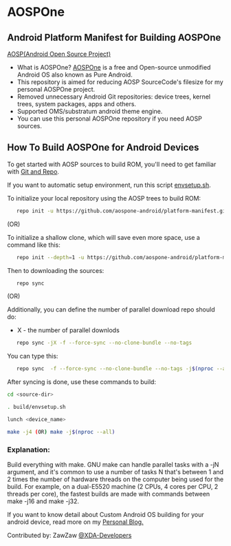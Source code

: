 # AOSPOne
## Android Platform Manifest for Building AOSPOne

[AOSP(Android Open Source Project)](https://source.android.com/setup/start/faqs#what-is-the-android-open-source-project)

- What is AOSPOne? [AOSPOne](https://android.googlesource.com) is a free and Open-source unmodified Android OS also known as Pure Android.
- This repository is aimed for reducing AOSP SourceCode's filesize for my personal AOSPOne project.
- Removed unnecessary Android Git repositories: device trees, kernel trees, system packages, apps and others.
- Supported OMS/substratum android theme engine.
- You can use this personal AOSPOne repository if you need AOSP sources.


## How To Build AOSPOne for Android Devices
To get started with AOSP sources to build ROM, you'll need to get
familiar with [Git and Repo](https://source.android.com/setup/develop/repo).

If you want to automatic setup environment, run this script [envsetup.sh](https://github.com/aospone-android/platform-manifest/blob/android-8.0.0/envsetup/envsetup.sh).

To initialize your local repository using the AOSP trees to build ROM:
```bash
   repo init -u https://github.com/aospone-android/platform-manifest.git -b android-8.0.0
```

(OR)

To initialize a shallow clone, which will save even more space, use a command like this:
```bash
   repo init --depth=1 -u https://github.com/aospone-android/platform-manifest.git -b android-8.0.0
```

Then to downloading the sources:
```bash
   repo sync
```

 (OR)

Additionally, you can define the number of parallel download repo should do:
- X - the number of parallel downlods
```bash
   repo sync -jX -f --force-sync --no-clone-bundle --no-tags
```
You can type this:
```bash
   repo sync  -f --force-sync --no-clone-bundle --no-tags -j$(nproc --all)
```

After syncing is done, use these commands to build:
```bash
cd <source-dir>

. build/envsetup.sh

lunch <device_name>

make -j4 (OR) make -j$(nproc --all)
```   
   
### Explanation:
Build everything with make. GNU make can handle parallel tasks with a -jN argument, and it's common to use a number of tasks N that's between 1 and 2 times the number of hardware threads on the computer being used for the build. For example, on a dual-E5520 machine (2 CPUs, 4 cores per CPU, 2 threads per core), the fastest builds are made with commands between make -j16 and make -j32.

If you want to know detail about Custom Android OS building for your android device, read more on my [Personal Blog.](https://medium.com/zawzaww/how-to-build-custom-android-os-for-android-devices-cf4bba4bb3a5)

Contributed by: ZawZaw [@XDA-Developers](https://forum.xda-developers.com/member.php?u=7581611)
